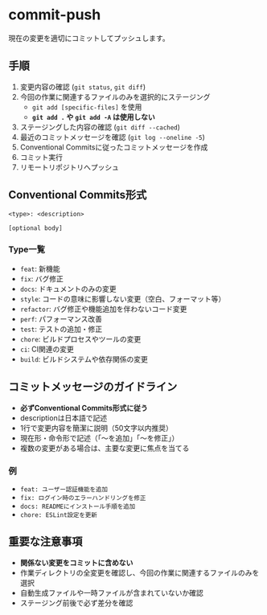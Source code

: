 # commit-push

現在の変更を適切にコミットしてプッシュします。

## 手順

1. 変更内容の確認 (`git status`, `git diff`)
2. 今回の作業に関連するファイルのみを選択的にステージング
   - `git add [specific-files]` を使用
   - **`git add .` や `git add -A` は使用しない**
3. ステージングした内容の確認 (`git diff --cached`)
4. 最近のコミットメッセージを確認 (`git log --oneline -5`)
5. Conventional Commitsに従ったコミットメッセージを作成
6. コミット実行
7. リモートリポジトリへプッシュ

## Conventional Commits形式

```
<type>: <description>

[optional body]
```

### Type一覧
- `feat`: 新機能
- `fix`: バグ修正
- `docs`: ドキュメントのみの変更
- `style`: コードの意味に影響しない変更（空白、フォーマット等）
- `refactor`: バグ修正や機能追加を伴わないコード変更
- `perf`: パフォーマンス改善
- `test`: テストの追加・修正
- `chore`: ビルドプロセスやツールの変更
- `ci`: CI関連の変更
- `build`: ビルドシステムや依存関係の変更

## コミットメッセージのガイドライン

- **必ずConventional Commits形式に従う**
- descriptionは日本語で記述
- 1行で変更内容を簡潔に説明（50文字以内推奨）
- 現在形・命令形で記述（「〜を追加」「〜を修正」）
- 複数の変更がある場合は、主要な変更に焦点を当てる

### 例
- `feat: ユーザー認証機能を追加`
- `fix: ログイン時のエラーハンドリングを修正`
- `docs: READMEにインストール手順を追加`
- `chore: ESLint設定を更新`

## 重要な注意事項

- **関係ない変更をコミットに含めない**
- 作業ディレクトリの全変更を確認し、今回の作業に関連するファイルのみを選択
- 自動生成ファイルや一時ファイルが含まれていないか確認
- ステージング前後で必ず差分を確認